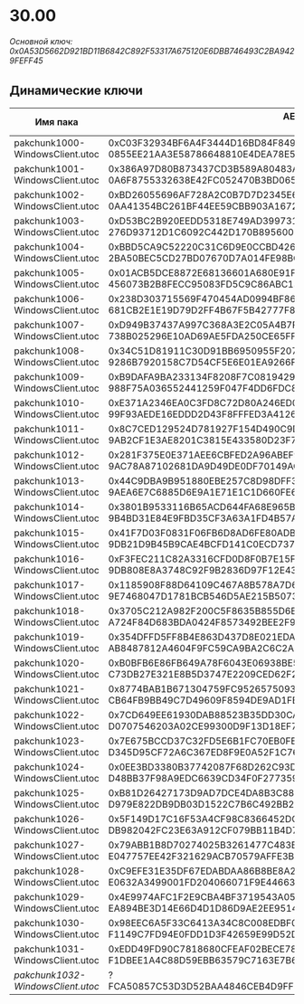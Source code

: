 # 30.00

###### Основной ключ: 0x0A53D5662D921BD11B6842C892F53317A675120E6DBB746493C2BA9429FEFF45

## Динамические ключи

| Имя пака                              | AES Ключ</br>GUID                                                                                            | HiRes Текстуры |
|-----------------------------------|---------------------------------------------------------------------------------------------------------|-------------------|
| pakchunk1000-WindowsClient.utoc   | 0xC03F32934BF6A4F3444D16BD84F8498C9B8CC475890C5E45B71A4FADDF6E6B88</br>0855EE21AA3E58786648810E4DEA78E5 | ✔️                 |
| pakchunk1001-WindowsClient.utoc   | 0x386A97D80B873437CD3B589A80483A7F03ABDC86F4B3CFF988E04B9C3734BD21</br>0A6F8755332638E42FC052470B3BD065 | ✔️                 |
| pakchunk1002-WindowsClient.utoc   | 0xBD26055696AF728A2C0B7D7D2345E69B385CC027891616ADE6B70961AB50BE4B</br>0AA41354BC261BF44EE59CBB903A1672 | ❌                 |
| pakchunk1003-WindowsClient.utoc   | 0xD53BC2B920EEDD5318E749AD39973141B37902E1CE13DBFEA26A00CF8A7B869C</br>276D93712D1C6092C442D170B8956002 | ❌                 |
| pakchunk1004-WindowsClient.utoc   | 0xBBD5CA9C52220C31C6D9E0CCBD426819494EFBD640115486CA1D15EF56E30B08</br>2BA50BEC5CD27BD07670D7A014FE98BC | ❌                 |
| pakchunk1005-WindowsClient.utoc   | 0x01ACB5DCE8872E68136601A680E91FC1400547FE912B51AC28D6B3809DC020C2</br>456073B2B8FECC95083FD5C9C86ABC13 | ❌                 |
| pakchunk1006-WindowsClient.utoc   | 0x238D303715569F470454AD0994BF86FA0F5875CB07359BC3427B02B52C99CF37</br>681CB2E1E19D79D2FF4B67F5B42777F8 | ❌                 |
| pakchunk1007-WindowsClient.utoc   | 0xD949B37437A997C368A3E2C05A4B7F8BB6DEF90BC94C8B2EB2A0D166CC7C37D2</br>738B025296E10AD69AE5FDA250CE65FF | ❌                 |
| pakchunk1008-WindowsClient.utoc   | 0x34C51D81911C30D91BB6950955F207A3C620C0C48DA88A9B605ACDC8AF3B1A59</br>9286B7920158C7D54CF5E6E01EA9266F | ✔️                 |
| pakchunk1009-WindowsClient.utoc   | 0xB9DAFA9BA233134F8208F7C0819429F02BA16CA3D6285BC97E98CE2D351944E6</br>988F75A036552441259F047F4DD6FDC8 | ✔️                 |
| pakchunk1010-WindowsClient.utoc   | 0xE371A2346EA0C3FD8C72D80A246ED0900E761351C100671DC4863D7FEECE1997</br>99F93AEDE16EDDD2D43F8FFFED3A4126 | ❌                 |
| pakchunk1011-WindowsClient.utoc   | 0x8C7CED129524D781927F154D490C9D9A5148E98AACAD1E7AC192533CFE4735FD</br>9AB2CF1E3AE8201C3815E433580D23F7 | ❌                 |
| pakchunk1012-WindowsClient.utoc   | 0x281F375E0E371AEE6CBFED2A96ABEF99FC92C9C02B2A002EE6E18798CBB7754B</br>9AC78A87102681DA9D49DE0DF70149AC | ❌                 |
| pakchunk1013-WindowsClient.utoc   | 0x44C9DBA9B951880EBE257C8D98DFF3D72A8C6DD28290B9EEA4CBEC9B5729A127</br>9AEA6E7C6885D6E9A1E71E1C1D660FE6 | ✔️                 |
| pakchunk1014-WindowsClient.utoc   | 0x3801B9533116B65ACD644FA68E965B1C5B45B3AD4E748AE0B1D7A24186D466C3</br>9B4BD31E84E9FBD35CF3A63A1FD4B57A | ❌                 |
| pakchunk1015-WindowsClient.utoc   | 0x41F7D03F0831F06FB6D8AD6FE80ADB67D6B0E036311E96EACAD3857D938D70D2</br>9DB21D9B45B9CAE4BCFD141C0ECD737C | ✔️                 |
| pakchunk1016-WindowsClient.utoc   | 0xF3FEC211C82A3316CFD0D8F0B7E15F92BA4B2F4ADEDC9FDC4AF6AC43D0EE540A</br>9DB808E8A3748C92F9B2836D97F12E43 | ✔️                 |
| pakchunk1017-WindowsClient.utoc   | 0x1185908F88D64109C467A8B578A7D6E3B6EF1AA2B464DB7B285CD03B53FA154F</br>9E7468047D1781BCB546D5AE215B5073 | ✔️                 |
| pakchunk1018-WindowsClient.utoc   | 0x3705C212A982F200C5F8635B855D6BBD56CD91E16D39F8F3047BE0D43D9425F5</br>A724F84D683BDA0424F8573492BEE2F9 | ✔️                 |
| pakchunk1019-WindowsClient.utoc   | 0x354DFFD5FF8B4E863D437D8E021EDA0E70659D1ED6963963FCF6D875589BB6CA</br>AB8487812A4604F9FC59CA9BA2C6C2A6 | ❌                 |
| pakchunk1020-WindowsClient.utoc   | 0xB0BFB6E86FB649A78F6043E06938BE53032402BF517E6565DD02B77EC2DF777D</br>C73DB27E321E8B5D3747E2209CED62F2 | ✔️                 |
| pakchunk1021-WindowsClient.utoc   | 0x8774BAB1B671304759FC9526575093B1B1E06035C1118107FBD507D8AC8AB74D</br>CB64FB9BB49C7D49609F8594DE9AD1FE | ❌                 |
| pakchunk1022-WindowsClient.utoc   | 0x7CD649EE61930DAB88523B35DD30CA71BD1D5E8168EFBA00AD510653F9EE334F</br>D0707546203A02CE99300D9F13D18EF7 | ❌                 |
| pakchunk1023-WindowsClient.utoc   | 0x7E675BCCD37C32FD5E6B1FC70EB0FE9E3B78A402D656BB625306C58264F43735</br>D345D95CF72A6C367ED8F9E0A52F1C76 | ❌                 |
| pakchunk1024-WindowsClient.utoc   | 0x0EE3BD3380B37742087F68D262C93DA28A1218A34AFEBE175F47C0F5DEA3F05F</br>D48BB37F98A9EDC6639CD34F0F277359 | ✔️                 |
| pakchunk1025-WindowsClient.utoc   | 0xB81D26427173D9AD7DCE4DA8B3C8888B2CF8B50B973EF76B7DC2CA6885E297C4</br>D979E822DB9DB03D1522C7B6C492BB2F | ✔️                 |
| pakchunk1026-WindowsClient.utoc   | 0x5F149D17C16F53A4CF98C8366452DCC4F5C5CA89B7B3921C0E9485CFCADC75F4</br>DB982042FC23E63A912CF079BB11B4D7 | ❌                 |
| pakchunk1027-WindowsClient.utoc   | 0x79ABB1B8D70274025B3261477C483BD890A2FAD623FB76A3BE1C92E29CCF018F</br>E047757EE42F321629ACB70579AFFE3B | ❌                 |
| pakchunk1028-WindowsClient.utoc   | 0xC9EFE31E35DF67EDABDAA86B8BE8A2CB70411E8479F5A4357297B1A3D7615925</br>E0632A3499001FD204066071F9E44663 | ❌                 |
| pakchunk1029-WindowsClient.utoc   | 0x4E9974AFC1F2E9CBA4BF3719543A05331640E6C15939EB9C93824434E7E62C84</br>EA894BE3D14E66D4D1D86D9AE2EE9514 | ❌                 |
| pakchunk1030-WindowsClient.utoc   | 0x98EEC6A5F33C6413A34C8C008EDBF00CBDACEF28488B494AF4808FE01D377A52</br>F1149C7FD94E0FDD1D3F42659E99D52D | ❌                 |
| pakchunk1031-WindowsClient.utoc   | 0xEDD49FD90C7818680CFEAF02BECE7800DC10BFA65B3EA8D5AC4D458755743120</br>F1DBEE1A4C88D59EBB63579C7163E7B6 | ✔️                 |
| *pakchunk1032-WindowsClient.utoc* | ?</br>FCA50857C53D3D52BAA4846CEB4D9FF5 																  | ❌                 |